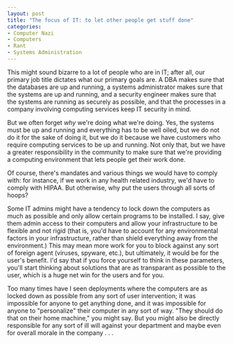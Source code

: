 ```yaml
--- 
layout: post
title: "The focus of IT: to let other people get stuff done"
categories:
- Computer Nazi
- Computers
- Rant
- Systems Administration
---
```

This might sound bizarre to a lot of people who are in IT; after all, our primary job title dictates what our primary goals are.  A DBA makes sure that the databases are up and running, a systems administrator makes sure that the systems are up and running, and a security engineer makes sure that the systems are running as securely as possible, and that the processes in a company involving computing services keep IT security in mind.

But we often forget <em>why</em> we're doing what we're doing.  Yes, the systems must be up and running and everything has to be well oiled, but we do not do it for the sake of doing it, but we do it because we have customers who require computing services to be up and running.  Not only that, but we have a greater responsibility in the community to make sure that we're providing a computing environment that lets people get their work done.

Of course, there's mandates and various things we would have to comply with: for instance, if we work in any health related industry, we'd have to comply with HIPAA.  But otherwise, why put the users through all sorts of hoops?

Some IT admins might have a tendency to lock down the computers as much as possible and only allow certain programs to be installed.  I say, give them admin access to their computers and allow your infrastructure to be flexible and not rigid (that is, you'd have to account for any environmental factors in your infrastructure, rather than shield everything away from the environment.)  This may mean more work for you to block against any sort of foreign agent (viruses, spyware, etc.), but ultimately, it would be for the user's benefit.  I'd say that if you force yourself to think in these parameters, you'll start thinking about solutions that are as transparant as possible to the user, which is a huge net win for the users and for you.

Too many times have I seen deployments where the computers are as locked down as possible from any sort of user intervention; it was impossible for anyone to get anything done, and it was impossible for anyone to "personalize" their computer in any sort of way.  "They should do that on their home machine," you might say.  But you might also be directly responsible for any sort of ill will against your department and maybe even for overall morale in the company . . .
